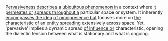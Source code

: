 

[Pervasiveness describes a](1/2/1/1/3/2/.Pervasive) [ubiquitous phenomenon in](1/2/1/1/3/2/.Pervasive) a context where [it permeates or](1/2/1/1/3/2/3/.Permeation) [spreads throughout a](1/2/1/1/3/2/1/3/.Spread) particular space or system. It inherently [encompasses the idea](2/1/3/2/2/2/2/.Concept) [of omnipresence but](1/2/1/1/3/3/2/.Omnipresent) focuses more on [the characteristic of](1/2/1/2/2/1/1/.Quantum%20Characteristics) [an entity spreading](1/2/1/1/3/2/1/3/.Spread) extensively across space. Yet, 'pervasive' implies a dynamic spread [of influence or](1/2/1/1/2/3/2/3/.Influence) characteristic, opening the dialectic tension between what is stationary and what is ongoing.

